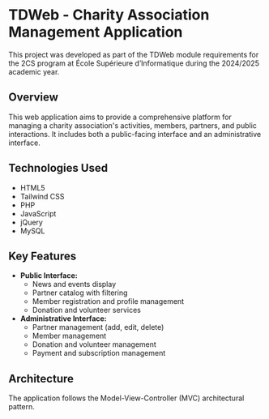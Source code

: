 # TDWeb - Charity Association Management Application

This project was developed as part of the TDWeb module requirements for the 2CS program at École Supérieure d’Informatique during the 2024/2025 academic year.

## Overview

This web application aims to provide a comprehensive platform for managing a charity association's activities, members, partners, and public interactions. It includes both a public-facing interface and an administrative interface.

## Technologies Used

*   HTML5
*   Tailwind CSS
*   PHP
*   JavaScript
*   jQuery
*   MySQL

## Key Features

*   **Public Interface:**
    *   News and events display
    *   Partner catalog with filtering
    *   Member registration and profile management
    *   Donation and volunteer services
*   **Administrative Interface:**
    *   Partner management (add, edit, delete)
    *   Member management
    *   Donation and volunteer management
    *   Payment and subscription management

## Architecture

The application follows the Model-View-Controller (MVC) architectural pattern.

